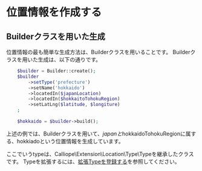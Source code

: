 位置情報を作成する
====

## Builderクラスを用いた生成

  位置情報の最も簡単な生成方法は、Builderクラスを用いることです。
  Builderクラスを用いた生成は、以下の通りです。
  
````php
    $builder = Builder::create();
    $builder
        ->setType('prefecture')
        ->setName('hokkaido')
        ->locatedIn($japanLocation)
        ->locatedIn($hokkaitoTohokuRegion)
        ->setLatLng($latitude, $longiture)
    ;
    
    $hokkaido = $builder->build();
````

上述の例では、Builderクラスを用いて、$japanと$hokkaidoTohokuRegionに属する、hokkiadoという位置情報を生成しています。

ここでいうtypeは、Calliope\Extension\Location\Type\Typeを継承したクラスです。
Typeを拡張するには、[拡張Typeを登録する]()を参照してください。
